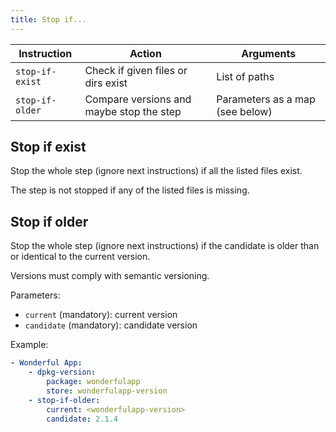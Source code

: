 ```yaml
---
title: Stop if...
---
```


| Instruction     | Action                                   | Arguments                       |
| --------------- | ---------------------------------------- | ------------------------------- |
| `stop-if-exist` | Check if given files or dirs exist       | List of paths                   |
| `stop-if-older` | Compare versions and maybe stop the step | Parameters as a map (see below) |

## Stop if exist

Stop the whole step (ignore next instructions) if all the listed files exist.

The step is not stopped if any of the listed files is missing.

## Stop if older

Stop the whole step (ignore next instructions) if the candidate is older than or identical to the current version.

Versions must comply with semantic versioning.

Parameters:

- `current` (mandatory): current version
- `candidate` (mandatory): candidate version

Example:

```yaml
- Wonderful App:
    - dpkg-version:
        package: wonderfulapp
        store: wonderfulapp-version
    - stop-if-older:
        current: <wonderfulapp-version>
        candidate: 2.1.4
```
